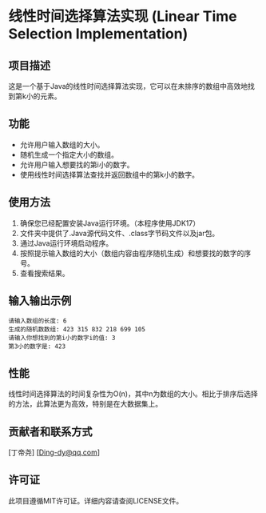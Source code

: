 # 线性时间选择算法实现 (Linear Time Selection Implementation)

## 项目描述

这是一个基于Java的线性时间选择算法实现，它可以在未排序的数组中高效地找到第k小的元素。

## 功能

- 允许用户输入数组的大小。
- 随机生成一个指定大小的数组。
- 允许用户输入想要找的第i小的数字。
- 使用线性时间选择算法查找并返回数组中的第k小的数字。

## 使用方法

1. 确保您已经配置安装Java运行环境。（本程序使用JDK17）
2. 文件夹中提供了.Java源代码文件、.class字节码文件以及jar包。
3. 通过Java运行环境启动程序。
4. 按照提示输入数组的大小（数组内容由程序随机生成）和想要找的数字的序号。
5. 查看搜索结果。

## 输入输出示例

```
请输入数组的长度: 6
生成的随机数数组: 423 315 832 218 699 105
请输入你想找到的第i小的数字i的值: 3
第3小的数字是: 423
```

## 性能

线性时间选择算法的时间复杂性为O(n)，其中n为数组的大小。相比于排序后选择的方法，此算法更为高效，特别是在大数据集上。

## 贡献者和联系方式

[丁帝尧]
[Ding-dy@qq.com]

## 许可证

此项目遵循MIT许可证。详细内容请查阅LICENSE文件。
